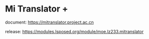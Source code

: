 # Mi Translator +

document: https://mitranslator.project.ac.cn

release: https://modules.lsposed.org/module/moe.lz233.mitranslator
